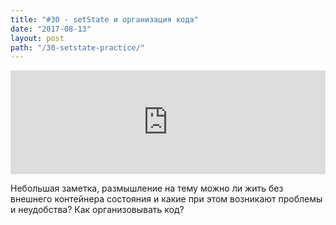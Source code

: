 ```yaml
---
title: "#30 - setState и организация кода"
date: "2017-08-13"
layout: post
path: "/30-setstate-practice/"
---
```


<iframe width="100%" height="166" scrolling="no" frameborder="no" src="https://w.soundcloud.com/player/?url=https%3A//api.soundcloud.com/tracks/337709602&amp;color=ff5500&amp;auto_play=false&amp;hide_related=false&amp;show_comments=true&amp;show_user=true&amp;show_reposts=false"></iframe>

Небольшая заметка, размышление на тему можно ли жить без внешнего контейнера состояния и какие при этом возникают проблемы и неудобства? Как организовывать код?
